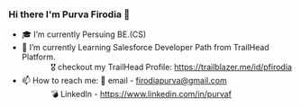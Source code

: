 ### Hi there I'm Purva Firodia 👋

- 🎓 I’m currently Persuing BE.(CS) <br>
- 🚀 I’m currently Learning Salesforce Developer Path from TrailHead Platform. <br>
      &nbsp;&nbsp;&nbsp;&nbsp;&nbsp;&nbsp;&nbsp;&nbsp;&nbsp;&nbsp;&nbsp;&nbsp;   🎖️ checkout my TrailHead Profile: https://trailblazer.me/id/pfirodia
- 📫 How to reach me: 📧 email - firodiapurva@gmail.com <br>
            &nbsp;&nbsp;&nbsp;&nbsp;&nbsp;&nbsp;&nbsp;&nbsp;&nbsp;&nbsp;&nbsp;&nbsp;          💣 LinkedIn - https://www.linkedin.com/in/purvaf
